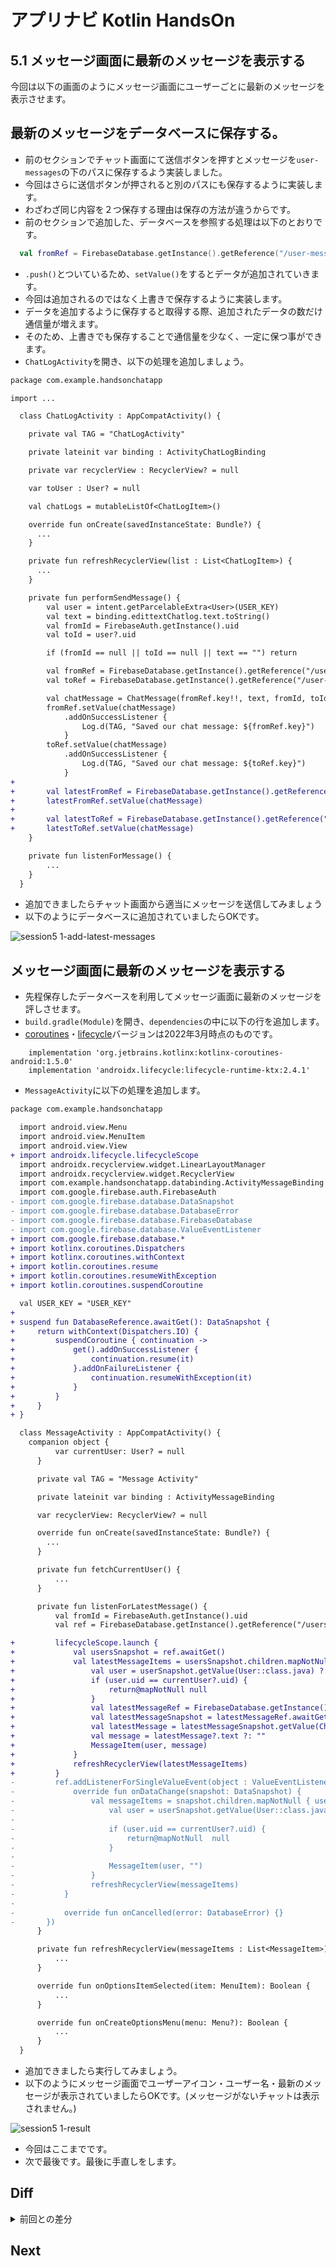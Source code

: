 # アプリナビ Kotlin HandsOn

## 5.1 メッセージ画面に最新のメッセージを表示する

今回は以下の画面のようにメッセージ画面にユーザーごとに最新のメッセージを表示させます。

## 最新のメッセージをデータベースに保存する。
- 前のセクションでチャット画面にて送信ボタンを押すとメッセージを`user-messages`の下のパスに保存するよう実装しました。
- 今回はさらに送信ボタンが押されると別のパスにも保存するように実装します。
- わざわざ同じ内容を２つ保存する理由は保存の方法が違うからです。
- 前のセクションで追加した、データベースを参照する処理は以下のとおりです。

```kotlin
  val fromRef = FirebaseDatabase.getInstance().getReference("/user-messages/$fromId/$toId").push()
```

- `.push()`とついているため、`setValue()`をするとデータが追加されていきます。
- 今回は追加されるのではなく上書きで保存するように実装します。
- データを追加するように保存すると取得する際、追加されたデータの数だけ通信量が増えます。
- そのため、上書きでも保存することで通信量を少なく、一定に保つ事ができます。
- `ChatLogActivity`を開き、以下の処理を追加しましょう。

```diff
package com.example.handsonchatapp

import ...

  class ChatLogActivity : AppCompatActivity() {

    private val TAG = "ChatLogActivity"

    private lateinit var binding : ActivityChatLogBinding

    private var recyclerView : RecyclerView? = null

    var toUser : User? = null

    val chatLogs = mutableListOf<ChatLogItem>()

    override fun onCreate(savedInstanceState: Bundle?) {
      ...
    }

    private fun refreshRecyclerView(list : List<ChatLogItem>) {
      ...
    }

    private fun performSendMessage() {
        val user = intent.getParcelableExtra<User>(USER_KEY)
        val text = binding.edittextChatlog.text.toString()
        val fromId = FirebaseAuth.getInstance().uid
        val toId = user?.uid

        if (fromId == null || toId == null || text == "") return

        val fromRef = FirebaseDatabase.getInstance().getReference("/user-messages/$fromId/$toId").push()
        val toRef = FirebaseDatabase.getInstance().getReference("/user-messages/$toId/$fromId").push()

        val chatMessage = ChatMessage(fromRef.key!!, text, fromId, toId, System.currentTimeMillis() / 1000)
        fromRef.setValue(chatMessage)
            .addOnSuccessListener {
                Log.d(TAG, "Saved our chat message: ${fromRef.key}")
            }
        toRef.setValue(chatMessage)
            .addOnSuccessListener {
                Log.d(TAG, "Saved our chat message: ${toRef.key}")
            }
+
+       val latestFromRef = FirebaseDatabase.getInstance().getReference("latest-messages/$fromId/$toId")
+       latestFromRef.setValue(chatMessage)
+
+       val latestToRef = FirebaseDatabase.getInstance().getReference("latest-messages/$toId/$fromId")
+       latestToRef.setValue(chatMessage)
    }

    private fun listenForMessage() {
        ...
    }
  }
```

- 追加できましたらチャット画面から適当にメッセージを送信してみましょう
- 以下のようにデータベースに追加されていましたらOKです。

![session5 1-add-latest-messages](https://user-images.githubusercontent.com/57338033/157463056-55b96420-0f5a-44a6-a645-565b80fe709a.png)



## メッセージ画面に最新のメッセージを表示する
- 先程保存したデータベースを利用してメッセージ画面に最新のメッセージを評しさせます。
- `build.gradle(Module)`を開き、`dependencies`の中に以下の行を追加します。
- [coroutines](https://github.com/Kotlin/kotlinx.coroutines)・[lifecycle](https://developer.android.com/jetpack/androidx/releases/lifecycle?hl=ja)バージョンは2022年3月時点のものです。

```
    implementation 'org.jetbrains.kotlinx:kotlinx-coroutines-android:1.5.0'
    implementation 'androidx.lifecycle:lifecycle-runtime-ktx:2.4.1'
```

- `MessageActivity`に以下の処理を追加します。

```diff
package com.example.handsonchatapp

  import android.view.Menu
  import android.view.MenuItem
  import android.view.View
+ import androidx.lifecycle.lifecycleScope
  import androidx.recyclerview.widget.LinearLayoutManager
  import androidx.recyclerview.widget.RecyclerView
  import com.example.handsonchatapp.databinding.ActivityMessageBinding
  import com.google.firebase.auth.FirebaseAuth
- import com.google.firebase.database.DataSnapshot
- import com.google.firebase.database.DatabaseError
- import com.google.firebase.database.FirebaseDatabase
- import com.google.firebase.database.ValueEventListener
+ import com.google.firebase.database.*
+ import kotlinx.coroutines.Dispatchers
+ import kotlinx.coroutines.withContext
+ import kotlin.coroutines.resume
+ import kotlin.coroutines.resumeWithException
+ import kotlin.coroutines.suspendCoroutine

  val USER_KEY = "USER_KEY"
+
+ suspend fun DatabaseReference.awaitGet(): DataSnapshot {
+     return withContext(Dispatchers.IO) {
+         suspendCoroutine { continuation ->
+             get().addOnSuccessListener {
+                 continuation.resume(it)
+             }.addOnFailureListener {
+                 continuation.resumeWithException(it)
+             }
+         }
+     }
+ }

  class MessageActivity : AppCompatActivity() {
    companion object {
          var currentUser: User? = null
      }

      private val TAG = "Message Activity"

      private lateinit var binding : ActivityMessageBinding

      var recyclerView: RecyclerView? = null

      override fun onCreate(savedInstanceState: Bundle?) {
        ...
      }

      private fun fetchCurrentUser() {
          ...
      }

      private fun listenForLatestMessage() {
          val fromId = FirebaseAuth.getInstance().uid
          val ref = FirebaseDatabase.getInstance().getReference("/users")

+         lifecycleScope.launch {
+             val usersSnapshot = ref.awaitGet()
+             val latestMessageItems = usersSnapshot.children.mapNotNull { userSnapshot ->
+                 val user = userSnapshot.getValue(User::class.java) ?: return@mapNotNull null
+                 if (user.uid == currentUser?.uid) {
+                     return@mapNotNull null
+                 }
+                 val latestMessageRef = FirebaseDatabase.getInstance().getReference("/latest-messages/$fromId/${user.uid}")
+                 val latestMessageSnapshot = latestMessageRef.awaitGet()
+                 val latestMessage = latestMessageSnapshot.getValue(ChatMessage::class.java)
+                 val message = latestMessage?.text ?: ""
+                 MessageItem(user, message)
+             }
+             refreshRecyclerView(latestMessageItems)
+         }
-         ref.addListenerForSingleValueEvent(object : ValueEventListener {
-             override fun onDataChange(snapshot: DataSnapshot) {
-                 val messageItems = snapshot.children.mapNotNull { userSnapshot ->
-                     val user = userSnapshot.getValue(User::class.java) ?: return@mapNotNull null
-
-                     if (user.uid == currentUser?.uid) {
-                         return@mapNotNull  null
-                     }
-
-                     MessageItem(user, "")
-                 }
-                 refreshRecyclerView(messageItems)
-           }
-
-           override fun onCancelled(error: DatabaseError) {}
-       })
      }

      private fun refreshRecyclerView(messageItems : List<MessageItem>) {
          ...
      }

      override fun onOptionsItemSelected(item: MenuItem): Boolean {
          ...
      }

      override fun onCreateOptionsMenu(menu: Menu?): Boolean {
          ...
      }
  }
```

- 追加できましたら実行してみましょう。
- 以下のようにメッセージ画面でユーザーアイコン・ユーザー名・最新のメッセージが表示されていましたらOKです。(メッセージがないチャットは表示されません。)

![session5 1-result](https://user-images.githubusercontent.com/57338033/157465500-5e052b2f-b257-471f-b50e-14993606ac76.png)

- 今回はここまでです。
- 次で最後です。最後に手直しをします。


## Diff

<details>
  
<summary>前回との差分</summary>
  
[diff](https://github.com/syota-kawaguchi/AppNavi_Kotlin_ChatApp_HandsOn/commit/d246fc7371495600949b3b674787aab9e3fa7288)
  
</details>

## Next
